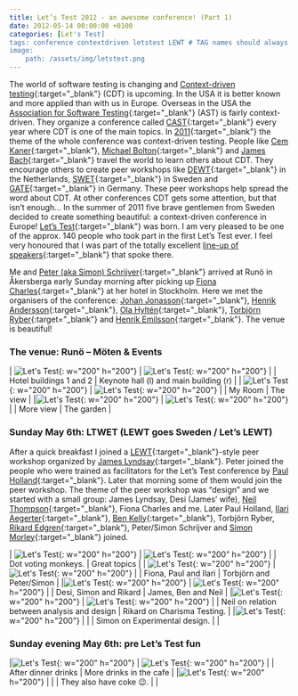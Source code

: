```yaml
---
title: Let’s Test 2012 - an awesome conference! (Part 1)
date: 2012-05-14 00:00:00 +0100
categories: [Let's Test]
tags: conference contextdriven letstest LEWT # TAG names should always be lowercase
image:
    path: /assets/img/letstest.png
---
```


The world of software testing is changing and [Context-driven testing](https://context-driven-testing.com/){:target="_blank"} (CDT) is upcoming. In the USA it is better known and more applied than with us in Europe. Overseas in the USA the [Association for Software Testing](https://associationforsoftwaretesting.org/){:target="_blank"} (AST) is fairly context-driven. They organize a conference called [CAST](https://associationforsoftwaretesting.org/conference/cast-archive/cast-2012/){:target="_blank"} every year where CDT is one of the main topics. In [2011](https://associationforsoftwaretesting.org/conference/cast-archive/cast-2011/){:target="_blank"} the theme of the whole conference was context-driven testing. People like [Cem Kaner](https://kaner.com/){:target="_blank"}, [Michael Bolton](https://developsense.com/){:target="_blank"} and [James Bach](https://www.satisfice.com/){:target="_blank"} travel the world to learn others about CDT. They encourage others to create peer workshops like [DEWT](https://dewt.wordpress.com/){:target="_blank"} in the Netherlands, [SWET](https://thetesteye.com/blog/tag/swet/){:target="_blank"} in Sweden and [GATE](https://gate-workshop.de/){:target="_blank"} in Germany. These peer workshops help spread the word about CDT. At other conferences CDT gets some attention, but that isn’t enough… In the summer of 2011 five brave gentlemen from Sweden decided to create something beautiful: a context-driven conference in Europe! [Let’s Test](https://web.archive.org/web/20190829195032/http://lets-test.com/?page_id=1044){:target="_blank"} was born. I am very pleased to be one of the approx. 140 people who took part in the first Let’s Test ever. I feel very honoured that I was part of the totally excellent [line-up of speakers](/assets/img/letstestspeakers2012.png){:target="_blank"} that spoke there.

Me and [Peter (aka Simon) Schrijver](https://www.linkedin.com/in/simonsaysnomore/){:target="_blank"} arrived at Runö in Åkersberga early Sunday morning after picking up [Fiona Charles](https://www.linkedin.com/in/fionacharles/){:target="_blank"} at her hotel in Stockholm. Here we met the organisers of the conference: [Johan Jonasson](https://www.linkedin.com/in/johanjonasson/){:target="_blank"}, [Henrik Andersson](https://www.linkedin.com/in/henkeandersson/){:target="_blank"}, [Ola Hyltén](https://www.linkedin.com/in/olahylten/){:target="_blank"}, [Torbjörn Ryber](https://www.linkedin.com/in/tobberyber/){:target="_blank"} and [Henrik Emilsson](https://www.linkedin.com/in/henrikemilsson/){:target="_blank"}. The venue is beautiful!

### The venue: Runö – Möten & Events

| ![Let's Test](/assets/img/lt1.jpg){: w="200" h="200"}  | ![Let's Test](/assets/img/lt2.jpg){:  w="200" h="200"} |
| Hotel buildings 1 and 2                                | Keynote hall (l) and main building (r)                 |
| ![Let's Test](/assets/img/lt3.jpg){: w="200" h="200"}  | ![Let's Test](/assets/img/lt4.jpg){:  w="200" h="200"} |
| My Room                                                | The view                                               |
|![Let's Test](/assets/img/lt5.jpg){:  w="200" h="200"}  | ![Let's Test](/assets/img/lt6.jpg){:  w="200" h="200"} |
| More view                                              | The garden                                             |

### Sunday May 6th: LTWET (LEWT goes Sweden / Let’s LEWT)

After a quick breakfast I joined a [LEWT](https://www.workroom-productions.com/lewt/){:target="_blank"}-style peer workshop organized by [James Lyndsay](https://www.linkedin.com/in/jameslyndsay/){:target="_blank"}. Peter joined the people who were trained as facilitators for the Let’s Test conference by [Paul Holland](https://www.linkedin.com/in/paul-j-holland/){:target="_blank"}. Later that morning some of them would join the peer workshop. The theme of the peer workshop was “design” and we started with a small group: James Lyndsay, Desi (James’ wife), [Neil Thompson](https://www.linkedin.com/in/tiscl/){:target="_blank"}, Fiona Charles and me. Later Paul Holland, [Ilari Aegerter](https://www.linkedin.com/in/ilarihenrikaegerter/){:target="_blank"}, [Ben Kelly](https://www.linkedin.com/in/bwbkelly/){:target="_blank"}, Torbjörn Ryber, [Rikard Edgren](https://www.linkedin.com/in/rikard-edgren-6bb4612/){:target="_blank"}, Peter/Simon Schrijver and [Simon Morley](https://www.linkedin.com/in/simon-morley-6b10b8b/){:target="_blank"} joined.


| ![Let's Test](/assets/img/lt7.jpg){: w="200" h="200"}  | ![Let's Test](/assets/img/lt8.jpg){:  w="200" h="200"}  |
| Dot voting monkeys.                                    | Great topics                                            |
| ![Let's Test](/assets/img/lt9.jpg){: w="200" h="200"}  | ![Let's Test](/assets/img/lt10.jpg){:  w="200" h="200"} |
| Fiona, Paul and Ilari                                  | Torbjörn and Peter/Simon                                |
|![Let's Test](/assets/img/lt11.jpg){:  w="200" h="200"} | ![Let's Test](/assets/img/lt12.jpg){:  w="200" h="200"} |
| Desi, Simon and Rikard                                 | James, Ben and Neil                                     |
|![Let's Test](/assets/img/lt13.jpg){:  w="200" h="200"} | ![Let's Test](/assets/img/lt14.jpg){:  w="200" h="200"} |
| Neil on relation between analysis and design           | Rikard on Charisma Testing.                             |
|![Let's Test](/assets/img/lt15.jpg){:  w="200" h="200"} |                                                         |
| Simon on Experimental design.                          |                                                         |

### Sunday evening May 6th: pre Let’s Test fun

|![Let's Test](/assets/img/lt16.jpg){:  w="200" h="200"} | ![Let's Test](/assets/img/lt17.jpg){:  w="200" h="200"} |
| After dinner drinks                                    | More drinks in the cafe                                 |
|![Let's Test](/assets/img/lt18.jpg){:  w="200" h="200"} |                                                         |
| They also have coke 😉.                                |                                                         |








